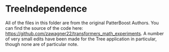 # TreeIndependence

All of the files in this folder are from the original PatterBoost Authors. You can find the source of the code here: https://github.com/zawagner22/transformers_math_experiments. A number of very small edits have been made for the Tree application in particular, though none are of particular note.
